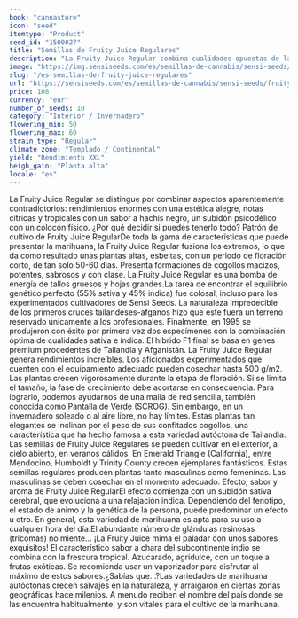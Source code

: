 ```yaml
---
book: "cannastore"
icon: "seed"
itemtype: "Product"
seed_id: "1500027"
title: "Semillas de Fruity Juice Regulares"
description: "La Fruity Juice Regular combina cualidades opuestas de las diferentes variedades de marihuana, con un 55% sativa de Tailandia y un 45% indica de Afganistán"
image: "https://img.sensiseeds.com/es/semillas-de-cannabis/sensi-seeds/fruity-juice-image.png"
slug: "/es-semillas-de-fruity-juice-regulares"
url: "https://sensiseeds.com/es/semillas-de-cannabis/sensi-seeds/fruity-juice?a_aid=cannastore"
price: 108
currency: "eur"
number_of_seeds: 10
category: "Interior / Invernadero"
flowering_min: 50
flowering_max: 60
strain_type: "Regular"
climate_zone: "Templado / Continental"
yield: "Rendimiento XXL"
heigh_gain: "Planta alta"
locale: "es"
---
```

La Fruity Juice Regular se distingue por combinar aspectos aparentemente contradictorios: rendimientos enormes con una estética alegre, notas cítricas y tropicales con un sabor a hachís negro, un subidón psicodélico con un colocón físico. ¿Por qué decidir si puedes tenerlo todo? Patrón de cultivo de Fruity Juice RegularDe toda la gama de características que puede presentar la marihuana, la Fruity Juice Regular fusiona los extremos, lo que da como resultado unas plantas altas, esbeltas, con un periodo de floración corto, de tan solo 50-60 días. Presenta formaciones de cogollos macizos, potentes, sabrosos y con clase. La Fruity Juice Regular es una bomba de energía de tallos gruesos y hojas grandes.La tarea de encontrar el equilibrio genético perfecto (55% sativa y 45% indica) fue colosal, incluso para los experimentados cultivadores de Sensi Seeds. La naturaleza impredecible de los primeros cruces tailandeses-afganos hizo que este fuera un terreno reservado únicamente a los profesionales. Finalmente, en 1995 se produjeron con éxito por primera vez dos especímenes con la combinación óptima de cualidades sativa e indica. El híbrido F1 final se basa en genes premium procedentes de Tailandia y Afganistán. La Fruity Juice Regular genera rendimientos increíbles. Los aficionados experimentados que cuenten con el equipamiento adecuado pueden cosechar hasta 500 g/m2. Las plantas crecen vigorosamente durante la etapa de floración. Si se limita el tamaño, la fase de crecimiento debe acortarse en consecuencia. Para lograrlo, podemos ayudarnos de una malla de red sencilla, también conocida como Pantalla de Verde (SCROG). Sin embargo, en un invernadero soleado o al aire libre, no hay límites. Estas plantas tan elegantes se inclinan por el peso de sus confitados cogollos, una característica que ha hecho famosa a esta variedad autóctona de Tailandia. Las semillas de Fruity Juice Regulares se pueden cultivar en el exterior, a cielo abierto, en veranos cálidos. En Emerald Triangle (California), entre Mendocino, Humboldt y Trinity County crecen ejemplares fantásticos. Estas semillas regulares producen plantas tanto masculinas como femeninas. Las masculinas se deben cosechar en el momento adecuado. Efecto, sabor y aroma de Fruity Juice RegularEl efecto comienza con un subidón sativa cerebral, que evoluciona a una relajación indica. Dependiendo del fenotipo, el estado de ánimo y la genética de la persona, puede predominar un efecto u otro. En general, esta variedad de marihuana es apta para su uso a cualquier hora del día.El abundante número de glándulas resinosas (tricomas) no miente… ¡La Fruity Juice mima el paladar con unos sabores exquisitos! El característico sabor a chara del subcontinente indio se combina con la frescura tropical. Azucarado, agridulce, con un toque a frutas exóticas. Se recomienda usar un vaporizador para disfrutar al máximo de estos sabores.¿Sabías que…?Las variedades de marihuana autóctonas crecen salvajes en la naturaleza, y arraigaron en ciertas zonas geográficas hace milenios. A menudo reciben el nombre del país donde se las encuentra habitualmente, y son vitales para el cultivo de la marihuana.
